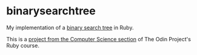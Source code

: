 # binarysearchtree
My implementation of a [binary search tree](https://en.wikipedia.org/wiki/Binary_search_tree) in Ruby. 

This is a [project from the Computer Science section](https://www.theodinproject.com/lessons/ruby-binary-search-trees) of The Odin Project's Ruby course.